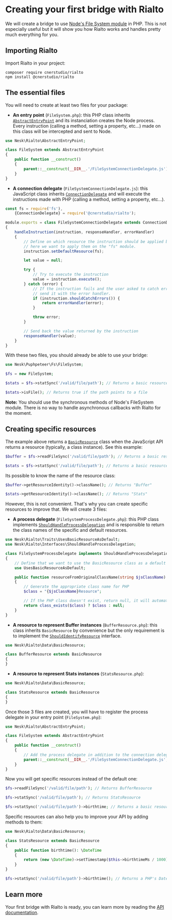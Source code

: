 # Creating your first bridge with Rialto

We will create a bridge to use [Node's File System module](https://nodejs.org/api/fs.html) in PHP. This is not especially useful but it will show you how Rialto works and handles pretty much everything for you.

## Importing Rialto

Import Rialto in your project:

```
composer require cnerstudio/rialto
npm install @cnerstudio/rialto
```

## The essential files

You will need to create at least two files for your package:

- **An entry point** (`FileSystem.php`): this PHP class inherits [`AbstractEntryPoint`](../src/AbstractEntryPoint.php) and its instanciation creates the Node process. Every instruction (calling a method, setting a property, etc…) made on this class will be intercepted and sent to Node.

```php
use Nesk\Rialto\AbstractEntryPoint;

class FileSystem extends AbstractEntryPoint
{
    public function __construct()
    {
        parent::__construct(__DIR__.'/FileSystemConnectionDelegate.js');
    }
}
```

- **A connection delegate** (`FileSystemConnectionDelegate.js`): this JavaScript class inherits [`ConnectionDelegate`](../src/node-process/ConnectionDelegate.js) and will execute the instructions made with PHP (calling a method, setting a property, etc…).

```js
const fs = require('fs'),
    {ConnectionDelegate} = require('@cnerstudio/rialto');

module.exports = class FileSystemConnectionDelegate extends ConnectionDelegate
{
    handleInstruction(instruction, responseHandler, errorHandler)
    {
        // Define on which resource the instruction should be applied by default,
        // here we want to apply them on the "fs" module.
        instruction.setDefaultResource(fs);

        let value = null;

        try {
            // Try to execute the instruction
            value = instruction.execute();
        } catch (error) {
            // If the instruction fails and the user asked to catch errors (see the `tryCatch` property in the API),
            // send it with the error handler.
            if (instruction.shouldCatchErrors()) {
                return errorHandler(error);
            }

            throw error;
        }

        // Send back the value returned by the instruction
        responseHandler(value);
    }
}
```

With these two files, you should already be able to use your bridge:

```php
use Nesk\Puphpeteer\Fs\FileSystem;

$fs = new FileSystem;

$stats = $fs->statSync('/valid/file/path'); // Returns a basic resource representing a Stats instance

$stats->isFile(); // Returns true if the path points to a file
```

**Note:** You should use the synchronous methods of Node's FileSystem module. There is no way to handle asynchronous callbacks with Rialto for the moment.

## Creating specific resources

The example above returns a [`BasicResource`](../src/Data/BasicResource.php) class when the JavaScript API returns a resource (typically, a class instance). See this example:

```php
$buffer = $fs->readFileSync('/valid/file/path'); // Returns a basic resource representing a Buffer instance

$stats = $fs->statSync('/valid/file/path'); // Returns a basic resource representing a Stats instance
```

Its possible to know the name of the resource class:

```php
$buffer->getResourceIdentity()->className(); // Returns "Buffer"

$stats->getResourceIdentity()->className(); // Returns "Stats"
```

However, this is not convenient. That's why you can create specific resources to improve that. We will create 3 files:

- **A process delegate** (`FileSystemProcessDelegate.php`): this PHP class implements [`ShouldHandleProcessDelegation`](../src/Interfaces/ShouldHandleProcessDelegation.php) and is responsible to return the class names of the specific and default resources.

```php
use Nesk\Rialto\Traits\UsesBasicResourceAsDefault;
use Nesk\Rialto\Interfaces\ShouldHandleProcessDelegation;

class FileSystemProcessDelegate implements ShouldHandleProcessDelegation
{
    // Define that we want to use the BasicResource class as a default if resourceFromOriginalClassName() returns null
    use UsesBasicResourceAsDefault;

    public function resourceFromOriginalClassName(string $jsClassName): ?string
    {
        // Generate the appropriate class name for PHP
        $class = "{$jsClassName}Resource";

        // If the PHP class doesn't exist, return null, it will automatically create a basic resource.
        return class_exists($class) ? $class : null;
    }
}
```

- **A resource to represent Buffer instances** (`BufferResource.php`): this class inherits `BasicResource` by convenience but the only requirement is to implement the [`ShouldIdentifyResource`](../src/Interfaces/ShouldIdentifyResource.php) interface.

```php
use Nesk\Rialto\Data\BasicResource;

class BufferResource extends BasicResource
{
}
```

- **A resource to represent Stats instances** (`StatsResource.php`):

```php
use Nesk\Rialto\Data\BasicResource;

class StatsResource extends BasicResource
{
}
```

Once those 3 files are created, you will have to register the process delegate in your entry point (`FileSystem.php`):

```php
use Nesk\Rialto\AbstractEntryPoint;

class FileSystem extends AbstractEntryPoint
{
    public function __construct()
    {
        // Add the process delegate in addition to the connection delegate
        parent::__construct(__DIR__.'/FileSystemConnectionDelegate.js', new FileSystemProcessDelegate);
    }
}
```

Now you will get specific resources instead of the default one:

```php
$fs->readFileSync('/valid/file/path'); // Returns BufferResource

$fs->statSync('/valid/file/path'); // Returns StatsResource

$fs->statSync('/valid/file/path')->birthtime; // Returns a basic resource representing a Date instance
```

Specific resources can also help you to improve your API by adding methods to them:

```php
use Nesk\Rialto\Data\BasicResource;

class StatsResource extends BasicResource
{
    public function birthtime(): \DateTime
    {
        return (new \DateTime)->setTimestamp($this->birthtimeMs / 1000);
    }
}
```

```php
$fs->statSync('/valid/file/path')->birthtime(); // Returns a PHP's DateTime instance
```

## Learn more

Your first bridge with Rialto is ready, you can learn more by reading the [API documentation](api.md).
